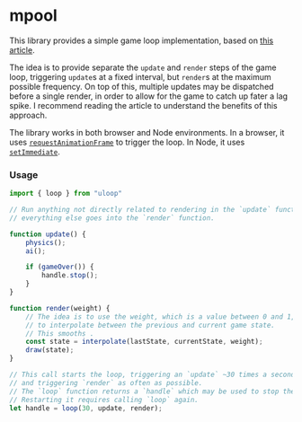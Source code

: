 # mpool

This library provides a simple game loop implementation, based on [this article](https://gafferongames.com/post/fix_your_timestep/).

The idea is to provide separate the `update` and `render` steps of the game loop, triggering `update`s at a fixed interval, but `render`s at the maximum possible frequency. On top of this, multiple updates may be dispatched before a single render, in order to allow for the game to catch up fater a lag spike. I recommend reading the article to understand the benefits of this approach.

The library works in both browser and Node environments. In a browser, it uses [`requestAnimationFrame`](https://developer.mozilla.org/en-US/docs/Web/API/window/requestAnimationFrame) to trigger the loop. In Node, it uses [`setImmediate`](https://nodejs.org/api/timers.html#timers_setimmediate_callback_args).

### Usage

```ts
import { loop } from "uloop"

// Run anything not directly related to rendering in the `update` function,
// everything else goes into the `render` function.

function update() {
    physics();
    ai();

    if (gameOver()) {
        handle.stop();
    }
}

function render(weight) {
    // The idea is to use the weight, which is a value between 0 and 1, 
    // to interpolate between the previous and current game state.
    // This smooths .
    const state = interpolate(lastState, currentState, weight);
    draw(state);
}

// This call starts the loop, triggering an `update` ~30 times a second, 
// and triggering `render` as often as possible.
// The `loop` function returns a `handle` which may be used to stop the loop.
// Restarting it requires calling `loop` again.
let handle = loop(30, update, render);
```